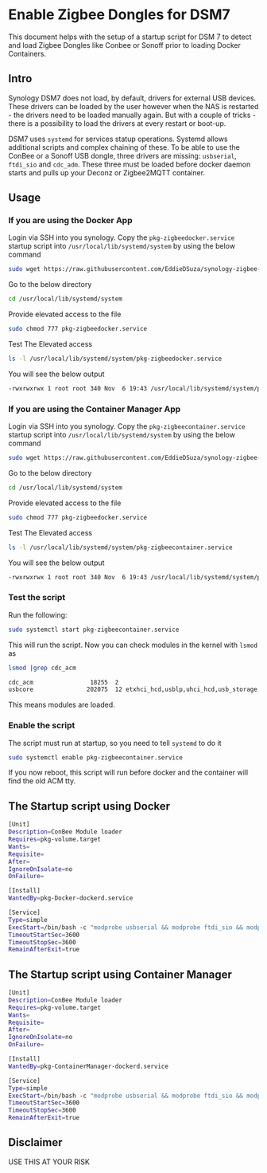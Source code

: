# Enable Zigbee Dongles for DSM7 

This document helps with the setup of a startup script for DSM 7 to detect and load Zigbee Dongles like Conbee or Sonoff prior to loading Docker Containers.

## Intro

Synology DSM7 does not load, by default, drivers for external USB devices. These drivers can be loaded by the user however when the NAS is restarted - the drivers need to be loaded manually again. But with a couple of tricks - there is a possibility to load the drivers at every restart or boot-up.

DSM7 uses `systemd` for services statup operations. Systemd allows additional scripts and complex chaining of these. To be able to use the ConBee or a Sonoff USB dongle, three drivers are missing: `usbserial`, `ftdi_sio` and `cdc_adm`. These three must be loaded before docker daemon starts and pulls up your Deconz or Zigbee2MQTT container.

## Usage

### If you are using the Docker App

Login via SSH into you synology. Copy the `pkg-zigbeedocker.service` startup script into `/usr/local/lib/systemd/system` by using the below command 

```bash
sudo wget https://raw.githubusercontent.com/EddieDSuza/synology-zigbee-dongle/main/pkg-zigbeedocker.service -P /usr/local/lib/systemd/system
```
Go to the below directory

```bash
cd /usr/local/lib/systemd/system
```

Provide elevated access to the file 

```bash
sudo chmod 777 pkg-zigbeedocker.service
```

Test The Elevated access

```bash
ls -l /usr/local/lib/systemd/system/pkg-zigbeedocker.service
```

You will see the below output
```bash
-rwxrwxrwx 1 root root 340 Nov  6 19:43 /usr/local/lib/systemd/system/pkg-zigbeedocker.service
```

### If you are using the Container Manager App

Login via SSH into you synology. Copy the `pkg-zigbeecontainer.service` startup script into `/usr/local/lib/systemd/system` by using the below command 

```bash
sudo wget https://raw.githubusercontent.com/EddieDSuza/synology-zigbee-dongle/main/pkg-zigbeecontainer.service -P /usr/local/lib/systemd/system
```
Go to the below directory

```bash
cd /usr/local/lib/systemd/system
```

Provide elevated access to the file 

```bash
sudo chmod 777 pkg-zigbeedocker.service
```

Test The Elevated access

```bash
ls -l /usr/local/lib/systemd/system/pkg-zigbeecontainer.service
```

You will see the below output
```bash
-rwxrwxrwx 1 root root 340 Nov  6 19:43 /usr/local/lib/systemd/system/pkg-zigbeecontainer.service
```


### Test the script

Run the following:

```bash
sudo systemctl start pkg-zigbeecontainer.service
```

This will run the script. Now you can check modules in the kernel with `lsmod` as

```bash
lsmod |grep cdc_acm

cdc_acm                18255  2 
usbcore               202075  12 etxhci_hcd,usblp,uhci_hcd,usb_storage,usbserial,ehci_hcd,ehci_pci,usbhid,ftdi_sio,cdc_acm,xhci_hcd,xhci_pci
```

This means modules are loaded.

### Enable the script

The script must run at startup, so you need to tell `systemd` to do it

```bash
sudo systemctl enable pkg-zigbeecontainer.service
```

If you now reboot, this script will run before docker and the container will find the old ACM tty.


##  The Startup script using Docker

```bash
[Unit]
Description=ConBee Module loader
Requires=pkg-volume.target
Wants=
Requisite=
After=
IgnoreOnIsolate=no
OnFailure=

[Install]
WantedBy=pkg-Docker-dockerd.service

[Service]
Type=simple
ExecStart=/bin/bash -c "modprobe usbserial && modprobe ftdi_sio && modprobe cdc-acm" 
TimeoutStartSec=3600
TimeoutStopSec=3600
RemainAfterExit=true
```

##  The Startup script using Container Manager

```bash
[Unit]
Description=ConBee Module loader
Requires=pkg-volume.target
Wants=
Requisite=
After=
IgnoreOnIsolate=no
OnFailure=

[Install]
WantedBy=pkg-ContainerManager-dockerd.service

[Service]
Type=simple
ExecStart=/bin/bash -c "modprobe usbserial && modprobe ftdi_sio && modprobe cdc-acm" 
TimeoutStartSec=3600
TimeoutStopSec=3600
RemainAfterExit=true
```

## Disclaimer

USE THIS AT YOUR RISK
